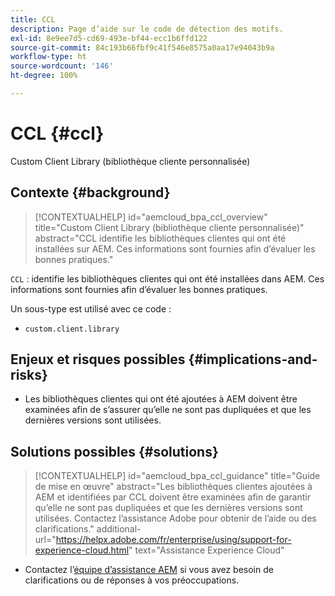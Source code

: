 ```yaml
---
title: CCL
description: Page d’aide sur le code de détection des motifs.
exl-id: 8e9ee7d5-cd69-493e-bf44-ecc1b6ffd122
source-git-commit: 84c193b66fbf9c41f546e8575a0aa17e94043b9a
workflow-type: ht
source-wordcount: '146'
ht-degree: 100%

---
```


# CCL {#ccl}

Custom Client Library (bibliothèque cliente personnalisée)

## Contexte {#background}

>[!CONTEXTUALHELP]
>id="aemcloud_bpa_ccl_overview"
>title="Custom Client Library (bibliothèque cliente personnalisée)"
>abstract="CCL identifie les bibliothèques clientes qui ont été installées sur AEM. Ces informations sont fournies afin d’évaluer les bonnes pratiques."

`CCL` : identifie les bibliothèques clientes qui ont été installées dans AEM. Ces informations sont fournies afin d’évaluer les bonnes pratiques.

Un sous-type est utilisé avec ce code :

* `custom.client.library`

## Enjeux et risques possibles {#implications-and-risks}

* Les bibliothèques clientes qui ont été ajoutées à AEM doivent être examinées afin de s’assurer qu’elle ne sont pas dupliquées et que les dernières versions sont utilisées.

## Solutions possibles {#solutions}

>[!CONTEXTUALHELP]
>id="aemcloud_bpa_ccl_guidance"
>title="Guide de mise en œuvre"
>abstract="Les bibliothèques clientes ajoutées à AEM et identifiées par CCL doivent être examinées afin de garantir qu’elle ne sont pas dupliquées et que les dernières versions sont utilisées. Contactez l’assistance Adobe pour obtenir de l’aide ou des clarifications."
>additional-url="https://helpx.adobe.com/fr/enterprise/using/support-for-experience-cloud.html" text="Assistance Experience Cloud"

* Contactez l’[équipe d’assistance AEM](https://helpx.adobe.com/fr/enterprise/using/support-for-experience-cloud.html) si vous avez besoin de clarifications ou de réponses à vos préoccupations.
